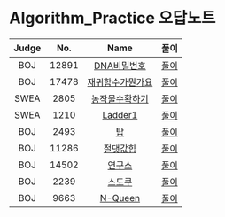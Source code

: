# Algorithm_Practice 오답노트

|   Judge   | No. | Name | 풀이 |
| :-----: | :------: | :------: | :------: | 
|   BOJ  | 12891 | [DNA비밀번호](https://www.acmicpc.net/problem/12891) | [풀이](https://github.com/smarfy99/Algorithm_Practice/blob/main/Algo/BOJ/BOJ_12891_DNA%E1%84%87%E1%85%B5%E1%84%86%E1%85%B5%E1%86%AF%E1%84%87%E1%85%A5%E1%86%AB%E1%84%92%E1%85%A9.java)|
|   BOJ  | 17478 | [재귀함수가뭔가요](https://www.acmicpc.net/problem/17478) | [풀이](https://github.com/smarfy99/Algorithm_Practice/blob/main/Algo/BOJ/BOJ_17478_%EC%9E%AC%EA%B7%80%ED%95%A8%EC%88%98%EA%B0%80%EB%AD%94%EA%B0%80%EC%9A%94.java)|
|   SWEA | 2805 | [농작물수확하기](https://swexpertacademy.com/main/code/problem/problemDetail.do?contestProbId=AV7GLXqKAWYDFAXB) | [풀이](https://github.com/smarfy99/Algorithm_Practice/blob/main/Algo/SWEA/SWEA_2805_%EB%86%8D%EC%9E%91%EB%AC%BC%EC%88%98%ED%99%95%ED%95%98%EA%B8%B0.java)|
|   SWEA | 1210 | [Ladder1](https://swexpertacademy.com/main/code/problem/problemDetail.do?contestProbId=AV14ABYKADACFAYh) | [풀이](https://github.com/smarfy99/Algorithm_Practice/blob/main/Algo/SWEA/SWEA_1210_Ladder1.java)|
|   BOJ| 2493 | [탑](https://www.acmicpc.net/problem/2493h) | [풀이](https://github.com/smarfy99/Algorithm_Practice/blob/main/Algo/BOJ/BOJ_2493_%E1%84%90%E1%85%A1%E1%86%B8.java)|
|   BOJ  | 11286 | [절댓값힙](https://www.acmicpc.net/problem/11286) | [풀이](https://github.com/smarfy99/Algorithm_Practice/blob/main/Algo/BOJ/BOJ_11286_%E1%84%8C%E1%85%A5%E1%86%AF%E1%84%83%E1%85%A2%E1%86%BA%E1%84%80%E1%85%A1%E1%86%B9%E1%84%92%E1%85%B5%E1%86%B8.java) |
|   BOJ  | 14502 | [연구소](https://www.acmicpc.net/problem/14502) | [풀이](https://github.com/smarfy99/Algorithm_Practice/blob/main/Algo/BOJ/BOJ_14502_%EC%97%B0%EA%B5%AC%EC%86%8C.java) |
|   BOJ  | 2239 | [스도쿠](https://www.acmicpc.net/problem/2239) | [풀이](https://github.com/smarfy99/Algorithm_Practice/blob/main/Algo/BOJ/BOJ_2239_%EC%8A%A4%EB%8F%84%EC%BF%A0.java) |
|   BOJ  | 9663 | [N-Queen](https://www.acmicpc.net/problem/9663) | [풀이](https://github.com/smarfy99/Algorithm_Practice/blob/main/Algo/BOJ/BOJ_9663_NQueen.java) |
